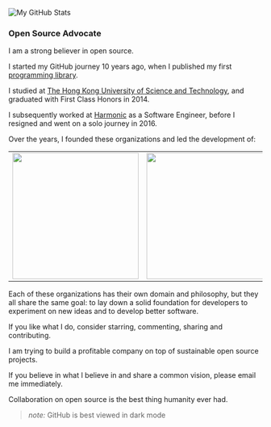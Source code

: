 ![My GitHub Stats](https://github-readme-stats.vercel.app/api?username=tyt2y3&show_icons=true&theme=dark)

### Open Source Advocate

I am a strong believer in open source.

I started my GitHub journey 10 years ago, when I published my first [programming library](https://github.com/tyt2y3/vaserenderer).

I studied at [The Hong Kong University of Science and Technology](https://www.ust.hk/), and graduated with First Class Honors in 2014.

I subsequently worked at [Harmonic](https://www.harmonicinc.com/) as a Software Engineer, before I resigned and went on a solo journey in 2016.

Over the years, I founded these organizations and led the development of:

<table>
  <tbody>
    <tr>
      <td><a href="//www.sea-ql.org"><img src="https://raw.githubusercontent.com/SeaQL/sea-query/master/docs/SeaQL logo dual.png" height="250"/></a></td>
      <td><a href="//www.visioncortex.org"><img src="https://www.visioncortex.org/public/visioncortex-icon-dual.svg" height="250"/></a></td>
      <td><a href="//project-f.github.io"><img src="https://project-f.github.io/logo/white_on_nothing.png" height="250"/></a></td>
    </tr>
  </tbody>
</table>

Each of these organizations has their own domain and philosophy, but they all share the same goal: to lay down a solid foundation for developers to experiment on new ideas and to develop better software.

If you like what I do, consider starring, commenting, sharing and contributing.

I am trying to build a profitable company on top of sustainable open source projects.

If you believe in what I believe in and share a common vision, please email me immediately.

Collaboration on open source is the best thing humanity ever had.

> *note:* GitHub is best viewed in dark mode
